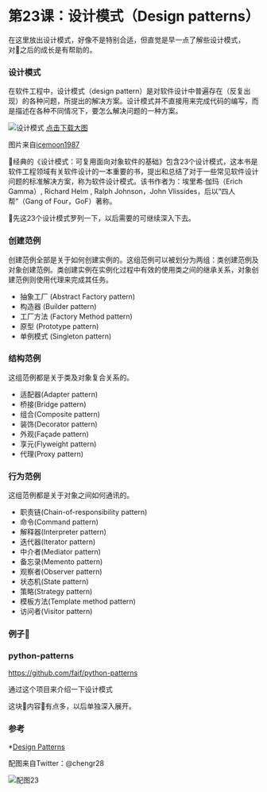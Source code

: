 # 第23课：设计模式（Design patterns）
在这里放出设计模式，好像不是特别合适，但直觉是早一点了解些设计模式，对之后的成长是有帮助的。

### 设计模式
在软件工程中，设计模式（design pattern）是对软件设计中普遍存在（反复出现）的各种问题，所提出的解决方案。设计模式并不直接用来完成代码的编写，而是描述在各种不同情况下，要怎么解决问题的一种方案。

![设计模式](https://wiki.huihoo.com/images/thumb/a/a2/Design-pattern.png/1280px-Design-pattern.png) 
[点击下载大图](https://wiki.huihoo.com/images/a/a2/Design-pattern.png)

图片来自[icemoon1987](http://www.cnblogs.com/icemoon1987/p/3349415.html)

经典的《设计模式：可复用面向对象软件的基础》包含23个设计模式，这本书是软件工程领域有关软件设计的一本重要的书，提出和总结了对于一些常见软件设计问题的标准解决方案，称为软件设计模式。该书作者为：埃里希·伽玛（Erich Gamma）, Richard Helm , Ralph Johnson，John Vlissides，后以“四人帮”（Gang of Four，GoF）著称。

先这23个设计模式罗列一下，以后需要的可继续深入下去。

### 创建范例
创建范例全部是关于如何创建实例的。这组范例可以被划分为两组：类创建范例及对象创建范例。类创建实例在实例化过程中有效的使用类之间的继承关系，对象创建范例则使用代理来完成其任务。

* 抽象工厂 (Abstract Factory pattern)
* 构造器 (Builder pattern)
* 工厂方法 (Factory Method pattern)
* 原型 (Prototype pattern)
* 单例模式 (Singleton pattern)

### 结构范例
这组范例都是关于类及对象复合关系的。

* 适配器(Adapter pattern)
* 桥接(Bridge pattern)
* 组合(Composite pattern)
* 装饰(Decorator pattern)
* 外观(Façade pattern)
* 享元(Flyweight pattern)
* 代理(Proxy pattern)

### 行为范例
这组范例都是关于对象之间如何通讯的。

* 职责链(Chain-of-responsibility pattern)
* 命令(Command pattern)
* 解释器(Interpreter pattern)
* 迭代器(Iterator pattern)
* 中介者(Mediator pattern)
* 备忘录(Memento pattern)
* 观察者(Observer pattern)
* 状态机(State pattern)
* 策略(Strategy pattern)
* 模板方法(Template method pattern)
* 访问者(Visitor pattern)

### 例子

### python-patterns
https://github.com/faif/python-patterns

通过这个项目来介绍一下设计模式

这块内容有点多，以后单独深入展开。

### 参考
*[Design Patterns](https://sourcemaking.com/design_patterns)

配图来自Twitter：@chengr28

![配图23](https://wiki.huihoo.com/images/2/26/Devopsgirls23.jpg)
